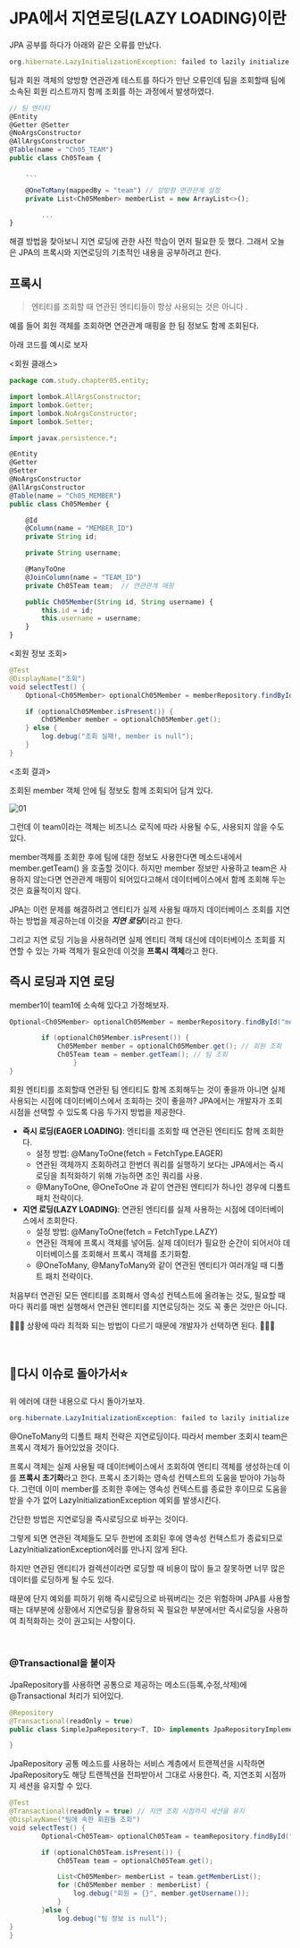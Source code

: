 # JPA에서 지연로딩(LAZY LOADING)이란

JPA 공부를 하다가 아래와 같은 오류를 만났다.

```jsx
org.hibernate.LazyInitializationException: failed to lazily initialize a collection of role: com.study.chapter05.entity.Ch05Team.memberList, could not initialize proxy - no Session
```

팀과 회원 객체의 양방향 연관관계 테스트를 하다가 만난 오류인데 팀을 조회할때 팀에 소속된 회원 리스트까지 함께 조회를 하는 과정에서 발생하였다.

```jsx
// 팀 엔티티
@Entity
@Getter @Setter
@NoArgsConstructor
@AllArgsConstructor
@Table(name = "Ch05_TEAM")
public class Ch05Team {

    ...

    @OneToMany(mappedBy = "team") // 양방향 연관관계 설정
    private List<Ch05Member> memberList = new ArrayList<>();

		...
}
```

해결 방법을 찾아보니 지연 로딩에 관한 사전 학습이 먼저 필요한 듯 했다. 그래서 오늘은 JPA의 프록시와 지연로딩의 기초적인 내용을 공부하려고 한다. 

## 프록시

> 엔티티를 조회할 때 연관된 엔티티들이 항상 사용되는 것은 아니다 .

예를 들어 회원 객체를 조회하면 연관관계 매핑을 한 팀 정보도 함께 조회된다. 

아래 코드를 예시로 보자 

<회원 클래스>

```jsx
package com.study.chapter05.entity;

import lombok.AllArgsConstructor;
import lombok.Getter;
import lombok.NoArgsConstructor;
import lombok.Setter;

import javax.persistence.*;

@Entity
@Getter
@Setter
@NoArgsConstructor
@AllArgsConstructor
@Table(name = "Ch05_MEMBER")
public class Ch05Member {

    @Id
    @Column(name = "MEMBER_ID")
    private String id;

    private String username;

    @ManyToOne 
    @JoinColumn(name = "TEAM_ID")
    private Ch05Team team;  // 연관관계 매핑

    public Ch05Member(String id, String username) {
        this.id = id;
        this.username = username;
    }
}
```

<회원 정보 조회>

```java
@Test
@DisplayName("조회")
void selectTest() {
	Optional<Ch05Member> optionalCh05Member = memberRepository.findById("member1");

	if (optionalCh05Member.isPresent()) {
		Ch05Member member = optionalCh05Member.get();
	} else {
		log.debug("조회 실패!, member is null");
	}
}
```

<조회 결과>

조회된 member 객체 안에 팀 정보도 함께 조회되어 담겨 있다. 

![01](https://user-images.githubusercontent.com/52793122/134771602-e43d4ffe-d9e3-4050-8eec-3df18b8aae84.png)


그런데 이 team이라는 객체는 비즈니스 로직에 따라 사용될 수도, 사용되지 않을 수도 있다. 

member객체를 조회한 후에 팀에 대한 정보도 사용한다면 메소드내에서 member.getTeam() 을 호출할 것이다. 하지만 member 정보만 사용하고 team은 사용하지 않는다면 연관관계 매핑이 되어있다고해서 데이터베이스에서 함께 조회해 두는 것은 효율적이지 않다. 

JPA는 이런 문제를 해결하려고 엔티티가 실제 사용될 때까지 데이터베이스 조회를 지연하는 방법을 제공하는데 이것을 ***지연 로딩***이라고 한다. 

그리고 지연 로딩 기능을 사용하려면 실제 엔티티 객체 대신에 데이터베이스 조회를 지연할 수 있는 가짜 객체가 필요한데 이것을 **프록시 객체**라고 한다. 

## 즉시 로딩과 지연 로딩

member1이 team1에 소속해 있다고 가정해보자. 

```java
Optional<Ch05Member> optionalCh05Member = memberRepository.findById("member1");

        if (optionalCh05Member.isPresent()) {
            Ch05Member member = optionalCh05Member.get(); // 회원 조회
            Ch05Team team = member.getTeam(); // 팀 조회
				}
}
```

회원 엔티티를 조회할때 연관된 팀 엔티티도 함께 조회해두는 것이 좋을까 아니면 실제 사용되는 시점에 데이터베이스에서 조회하는 것이 좋을까? JPA에서는 개발자가 조회 시점을 선택할 수 있도록 다음 두가지 방법을 제공한다. 

- **즉시 로딩(EAGER LOADING)**: 엔티티를 조회할 때 연관된 엔티티도 함께 조회한다.
    - 설정 방법: @ManyToOne(fetch = FetchType.EAGER)
    - 연관된 객체까지 조회하려고 한번더 쿼리를 실행하기 보다는 JPA에서는 즉시 로딩을 최적화하기 위해 가능하면 조인 쿼리를 사용.
    - @ManyToOne, @OneToOne 과 같이 연관된 엔티티가 하나인 경우에 디폴트 패치 전략이다.
- **지연 로딩(LAZY LOADING)**: 연관된 엔티티를 실제 사용하는 시점에 데이터베이스에서 조회한다.
    - 설정 방법: @ManyToOne(fetch = FetchType.LAZY)
    - 연관된 객체에 프록시 객체를 넣어둠. 실제 데이터가 필요한 순간이 되어서야 데이터베이스를 조회해서 프록시 객체를 초기화함.
    - @OneToMany, @ManyToMany와 같이 연관된 엔티티가 여러개일 때 디폴트 패치 전략이다.



처음부터 연관된 모든 엔티티를 조회해서 영속성 컨텍스트에 올려놓는 것도, 필요할 때마다 쿼리를 매번 실행해서 연관된 엔티티를 지연로딩하는 것도 꼭 좋은 것만은 아니다. 

🙆🏼‍♀️ 상황에 따라 최적화 되는 방법이 다르기 때문에 개발자가 선택하면 된다. 🙆🏻‍♀️

<br/>

## 🌈다시 이슈로 돌아가서⭐️

위 에러에 대한 내용으로 다시 돌아가보자. 

```java
org.hibernate.LazyInitializationException: failed to lazily initialize a collection of role: com.study.chapter05.entity.Ch05Team.memberList, could not initialize proxy - no Session
```

@OneToMany의 디폴트 패치 전략은 지연로딩이다. 따라서 member 조회시 team은 프록시 객체가 들어있었을 것이다. 

프록시 객체는 실제 사용될 때 데이터베이스에서 조회하여 엔티티 객체를 생성하는데 이를 **프록시 초기화**라고 한다. 프록시 초기화는 영속성 컨텍스트의 도움을 받아야 가능하다. 그런데 이미 member를 조회한 후에는 영속성 컨텍스트를 종료한 후이므로 도움을 받을 수가 없어 LazyInitializationException 예외를 발생시킨다. 

간단한 방법은 지연로딩을 즉시로딩으로 바꾸는 것이다. 

그렇게 되면 연관된 객체들도 모두 한번에 조회된 후에 영속성 컨텍스트가 종료되므로 LazyInitializationException에러를 만나지 않게 된다. 

하지만 연관된 엔티티가 컬렉션이라면 로딩할 때 비용이 많이 들고 잘못하면 너무 많은 데이터를 로딩하게 될 수도 있다. 

때문에 단지 예외를 피하기 위해 즉시로딩으로 바꿔버리는 것은 위험하며 JPA를 사용할 때는 대부분에 상황에서 지연로딩을 활용하되 꼭 필요한 부분에서만 즉시로딩을 사용하여 최적화하는 것이 권고되는 사항이다.

<br/>

### @Transactional을 붙이자

JpaRepository를 사용하면 공통으로 제공하는 메소드(등록,수정,삭제)에 @Transactional 처리가 되어있다. 

```java
@Repository
@Transactional(readOnly = true)
public class SimpleJpaRepository<T, ID> implements JpaRepositoryImplementation<T, ID> {

}
```

JpaRepository 공통 메소드를 사용하는 서비스 계층에서 트랜젝션을 시작하면 JpaRepository도 해당 트랜젝션을 전파받아서 그대로 사용한다. 즉, 지연조회 시점까지 세션을 유지할 수 있다. 

```java
@Test
@Transactional(readOnly = true) // 지연 조회 시점까지 세션을 유지
@DisplayName("팀에 속한 회원들 조회")
void selectTest() {
        Optional<Ch05Team> optionalCh05Team = teamRepository.findById("team1");

        if (optionalCh05Team.isPresent()) {
            Ch05Team team = optionalCh05Team.get();

            List<Ch05Member> memberList = team.getMemberList();
            for (Ch05Member member : memberList) {
                log.debug("회원 = {}", member.getUsername());
            }
        }else {
            log.debug("팀 정보 is null");
}
}
```
